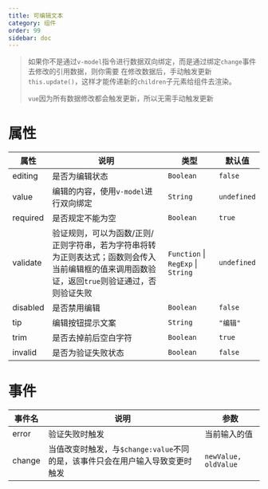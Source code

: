 ```yaml
---
title: 可编辑文本
category: 组件
order: 99 
sidebar: doc
---
```


> 如果你不是通过`v-model`指令进行数据双向绑定，而是通过绑定`change`事件去修改的引用数据，则你需要
> 在修改数据后，手动触发更新`this.update()`，这样才能传递新的`children`子元素给组件去渲染。
>
> `vue`因为所有数据修改都会触发更新，所以无需手动触发更新

# 属性

| 属性 | 说明 | 类型 | 默认值 |
| --- | --- | --- | --- |
| editing | 是否为编辑状态 | `Boolean` | `false` |
| value | 编辑的内容，使用`v-model`进行双向绑定 | `String` | `undefined` |
| required | 是否规定不能为空 | `Boolean` | `true` |
| validate | 验证规则，可以为函数/正则/正则字符串，若为字符串将转为正则表达式；函数则会传入当前编辑框的值来调用函数验证，返回`true`则验证通过，否则验证失败 | `Function` &#124; `RegExp` &#124; `String` | `undefined` |
| disabled | 是否禁用编辑 | `Boolean` | `false` |
| tip | 编辑按钮提示文案 | `String` | `"编辑"` |
| trim | 是否去掉前后空白字符 | `Boolean` | `true` |
| invalid | 是否为验证失败状态 | `Boolean` | `false` |

# 事件

| 事件名 | 说明 | 参数 |
| --- | --- | --- |
| error | 验证失败时触发 | 当前输入的值 |
| change | 当值改变时触发，与`$change:value`不同的是，该事件只会在用户输入导致变更时触发 | `newValue, oldValue` |
